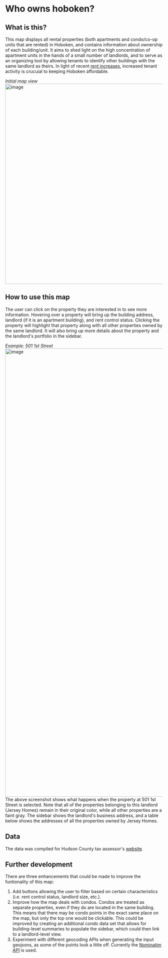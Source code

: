 # Who owns hoboken?

## What is this?
This map displays all rental properties (both apartments and condo/co-op units that are rented) in Hoboken, and contains information about ownership of each building/unit. It aims to shed light on the high concentration of apartment units in the hands of a small number of landlords, and to serve as an organizing tool by allowing tenants to identify other buildings with the same landlord as theirs. In light of recent [rent increases](https://jerseydigs.com/hoboken-rent-increases/), increased tenant activity is crucuial to keeping Hoboken affordable.   

_Initial map view_
<img width="638" alt="image" src="https://github.com/nh1917/who-owns-hoboken/assets/16247226/d41ff31d-7896-475e-ad56-16993a5bdef5">

## How to use this map
The user can click on the property they are interested in to see more information. Hovering over a property will bring up the building address, landlord (if it is an apartment building), and rent control status. Clicking the property will highlight that property along with all other properties owned by the same landlord. It will also bring up more details about the property and the landlord's portfolio in the sidebar.

_Example: 501 1st Street_
<img width="1428" alt="image" src="https://github.com/nh1917/who-owns-hoboken/assets/16247226/48b96b60-8eac-4fea-8095-2bd4215ad13f">
The above screenshot shows what happens when the property at 501 1st Street is selected. Note that all of the properties belonging to this landlord (Jersey Homes) remain in their original color, while all other properties are a faint gray. The sidebar shows the landlord's business address, and a table below shows the addresses of all the properties owned by Jersey Homes. 

## Data
The data was compiled for Hudson County tax assessor's [website](https://www.hcnj.us/finance/tax-assessments/). 

## Further development
There are three enhancements that could be made to improve the funtionality of this map:

1. Add buttons allowing the user to filter based on certain characteristics (i.e. rent control status, landlord size, etc.).
2. Improve how the map deals with condos. Condos are treated as separate properties, even if they do are located in the same building. This means that there may be condo points in the exact same place on the map, but only the top one would be clickable. This could be improved by creating an additional condo data set that allows for building-level summaries to populate the sidebar, which could then link to a landlord-level view. 
3. Experiment with different geocoding APIs when generating the input geojsons, as some of the points look a little off. Currently the [Nominatim API](https://nominatim.org/release-docs/latest/api/Overview/) is used.
